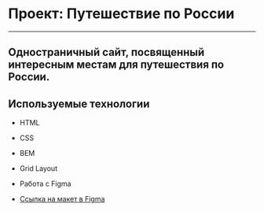 # Проект: Путешествие по России
---
Одностраничный сайт, посвященный интересным местам для путешествия по России.
---
## Используемые технологии 
* HTML
* CSS
* BEM
* Grid Layout
* Работа с Figma

* [Ссылка на макет в Figma](https://www.figma.com/file/5S2WSbEFL6awjVWJ0NWL8Q/Sprint-3_-Russia-_-desktop-mobile?node-id=28503%3A0)